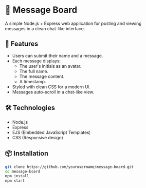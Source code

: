 
# 📝 Message Board

A simple Node.js + Express web application for posting and viewing messages in a clean chat-like interface.

## 🚀 Features

- Users can submit their name and a message.
- Each message displays:
  - The user's initials as an avatar.
  - The full name.
  - The message content.
  - A timestamp.
- Styled with clean CSS for a modern UI.
- Messages auto-scroll in a chat-like view.

## 🛠️ Technologies

- Node.js
- Express
- EJS (Embedded JavaScript Templates)
- CSS (Responsive design)

## 📦 Installation

```bash
git clone https://github.com/yourusername/message-board.git
cd message-board
npm install
npm start
